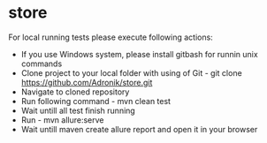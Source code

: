 # store

For local running tests please execute following actions:
 - If you use Windows system, please install gitbash for runnin unix commands
 - Clone project to your local folder with using of Git - git clone https://github.com/Adronik/store.git
 - Navigate to cloned repository
 - Run following command - mvn clean test
 - Wait untill all test finish running
 - Run - mvn allure:serve
 - Wait untill maven create allure report and open it in your browser
